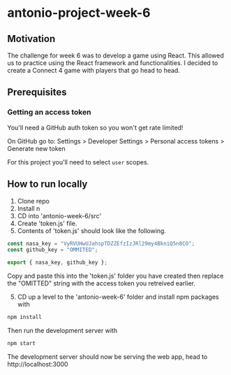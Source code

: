 # antonio-project-week-6

## Motivation

The challenge for week 6 was to develop a game using React. This allowed us to practice using the React framework and functionalities.
I decided to create a Connect 4 game with players that go head to head.

## Prerequisites

### Getting an access token

You'll need a GitHub auth token so you won't get rate limited!

On GitHub go to: Settings > Developer Settings > Personal access tokens > Generate new token

For this project you'll need to select `user` scopes.

## How to run locally

1. Clone repo
2. Install n
3. CD into 'antonio-week-6/src'
4. Create 'token.js' file.
5. Contents of 'token.js' should look like the following.

```javascript
const nasa_key = "VyRVUHwUJahspTDZZEfzIzJRl29my4BkniQ5n8CO";
const github_key = "OMMITED";

export { nasa_key, github_key };
```

Copy and paste this into the 'token.js' folder you have created then replace the "OMITTED" string with the access token you retreived earlier.

5. CD up a level to the 'antonio-week-6' folder and install npm packages with

```cmd
npm install
```

Then run the development server with

```cmd
npm start
```

The development server should now be serving the web app, head to http://localhost:3000
